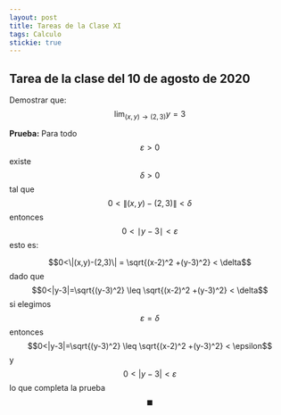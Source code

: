 ```yaml
---
layout: post
title: Tareas de la Clase XI
tags: Calculo
stickie: true
---
```


## Tarea de la clase del 10 de agosto de 2020


Demostrar que: $$\displaystyle{\lim_{(x,y)\to(2,3)}{y}=3}$$

__Prueba:__ Para todo $$\varepsilon>0$$ existe $$\delta>0$$ tal que  $$0<\|(x,y)-(2,3)\|<\delta$$ entonces $$0<\mid y-3\mid<\varepsilon$$ esto es:

$$0<\|(x,y)-(2,3)\| = \sqrt{(x-2)^2 +(y-3)^2} < \delta$$ 
dado que $$0<|y-3|=\sqrt{(y-3)^2} \leq \sqrt{(x-2)^2 +(y-3)^2} < \delta$$
si elegimos $$\varepsilon=\delta$$ entonces $$0<|y-3|=\sqrt{(y-3)^2} \leq \sqrt{(x-2)^2 +(y-3)^2} < \epsilon$$ 
y $$0<|y-3|< \varepsilon$$ lo que completa la prueba $$\blacksquare$$
